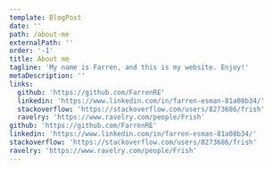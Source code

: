 ```yaml
---
template: BlogPost
date: ''
path: /about-me
externalPath: ''
order: '-1'
title: About me
tagline: 'My name is Farren, and this is my website. Enjoy!'
metaDescription: ''
links:
  github: 'https://github.com/FarrenRE'
  linkedin: 'https://www.linkedin.com/in/farren-esman-81a08b34/'
  stackoverflow: 'https://stackoverflow.com/users/8273686/frish'
  ravelry: 'https://www.ravelry.com/people/Frish'
github: 'https://github.com/FarrenRE'
linkedin: 'https://www.linkedin.com/in/farren-esman-81a08b34/'
stackoverflow: 'https://stackoverflow.com/users/8273686/frish'
ravelry: 'https://www.ravelry.com/people/Frish'
---
```


